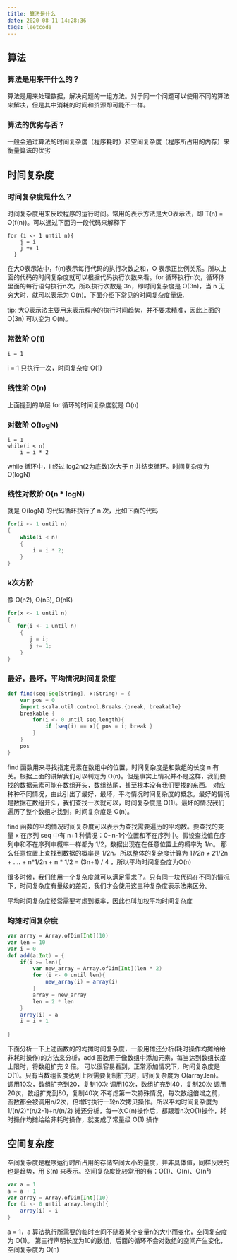 ```yaml
---
title: 算法是什么
date: 2020-08-11 14:28:36
tags: leetcode
---
```


## 算法

### 算法是用来干什么的？

算法是用来处理数据，解决问题的一组方法。对于同一个问题可以使用不同的算法来解决，但是其中消耗的时间和资源却可能不一样。

### 算法的优劣与否？
一般会通过算法的时间复杂度（程序耗时）和空间复杂度（程序所占用的内存）来衡量算法的优劣

<!--more-->

## 时间复杂度

### 时间复杂度是什么？
时间复杂度用来反映程序的运行时间。常用的表示方法是大O表示法，即 T(n) = O(f(n))。可以通过下面的一段代码来解释下
```
for (i <- 1 until n){
    j = i
    j += 1
  }
```
在大O表示法中，f(n)表示每行代码的执行次数之和，O 表示正比例关系。所以上面的代码的时间复杂度就可以根据代码执行次数来看。for 循环执行n次，循环体里面的每行语句执行n次，所以执行次数是 3n，即时间复杂度是 O(3n)，当 n
无穷大时，就可以表示为 O(n)。下面介绍下常见的时间复杂度量级.

tip: 大O表示法主要用来表示程序的执行时间趋势，并不要求精准，因此上面的 O(3n) 可以变为 O(n)。

### 常数阶 O(1)
```
i = 1
```
i = 1 只执行一次，时间复杂度 O(1)
### 线性阶 O(n)
上面提到的单层 for 循环的时间复杂度就是 O(n)

### 对数阶 O(logN)
```
i = 1
while(i < n)
    i = i * 2

```
while 循环中，i 经过 log2n(2为底数)次大于 n 并结束循环。时间复杂度为 O(logN)

### 线性对数阶 O(n * logN)
就是 O(logN) 的代码循环执行了 n 次，比如下面的代码
```scala
for(i <- 1 until n)
{
    while(i < n)
    {
        i = i * 2;
    }
}
```


### k次方阶
像 O(n2), O(n3), O(nK)
```scala
for(x <- 1 until n)
{
   for(i <- 1 until n)
    {
       j = i;
       j += 1;
    }
}
```

### 最好，最坏，平均情况时间复杂度
```scala
def find(seq:Seq[String], x:String) = {
    var pos = 0
    import scala.util.control.Breaks.{break, breakable}
    breakable {
        for(i <- 0 until seq.length){
            if (seq(i) == x){ pos = i; break }
        }
    }
    pos 
}

```
find 函数用来寻找指定元素在数组中的位置，时间复杂度是和数组的长度 n 有关。根据上面的讲解我们可以判定为 O(n)。但是事实上情况并不是这样，我们要找的数据元素可能在数组开头，数组结尾，甚至根本没有我们要找的东西。
对应种种不同情况，由此引出了最好，最坏，平均情况时间复杂度的概念。最好的情况是数据在数组开头，我们查找一次就可以，时间复杂度是 O(1)。最坏的情况我们遍历了整个数组才找到，时间复杂度是 O(n)。

find 函数的平均情况时间复杂度可以表示为查找需要遍历的平均数。要查找的变量 x 在序列 seq 中有 n+1 种情况：0~n-1个位置和不在序列中。假设查找值在序列中和不在序列中概率一样都为 1/2，数据出现在在任意位置上的概率为 1/n。
那么任意位置上查找到数据的概率是 1/2n。所以整体的复杂度计算为 1*1/2n + 2*1/2n + .... + n*1/2n + n * 1/2 = (3n+1) / 4 ，所以平均时间复杂度为O(n)

很多时候，我们使用一个复杂度就可以满足需求了。只有同一块代码在不同的情况下，时间复杂度有量级的差距，我们才会使用这三种复杂度表示法来区分。

平均时间复杂度经常需要考虑到概率，因此也叫加权平均时间复杂度

### 均摊时间复杂度
```scala
var array = Array.ofDim[Int](10)
var len = 10
var i = 0
def add(a:Int) = {
    if(i >= len){
        var new_array = Array.ofDim[Int](len * 2)
        for (i <- 0 until len){
            new_array(i) = array(i)
        }
        array = new_array
        len = 2 * len
    }
    array(i) = a
    i = i + 1
    
}

```
下面分析一下上述函数的的均摊时间复杂度，一般用摊还分析(耗时操作均摊给给非耗时操作)的方法来分析，add 函数用于像数组中添加元素，每当达到数组长度上限时，将数组扩充 2 倍。
可以很容易看到，正常添加情况下，时间复杂度是 O(1)。只有当数组长度达到上限需要复制扩充时，时间复杂度为 O(array.len)。
调用10次，数组扩充到20，复制10次
调用10次，数组扩充到40，复制20次
调用20次，数组扩充到80，复制40次
不考虑第一次特殊情况，每次数组倍增之前，函数都会被调用n/2次，倍增时执行一轮n次拷贝操作。所以平均时间复杂度为 1/(n/2)*(n/2-1)+n/(n/2)
摊还分析，每一次O(n)操作后，都跟着n次O(1)操作，耗时操作均摊给给非耗时操作，就变成了常量级 O(1) 操作
 

## 空间复杂度
空间复杂度是程序运行时所占用的存储空间大小的量度，并非具体值，同样反映的也是趋势，用 S(n) 来表示。空间复杂度比较常用的有：O(1)、O(n)、O(n²)
```scala
var a = 1
a = a + 1
var array = Array.ofDim[Int](10)
for (i <- 0 until array.length){
    array(i) = i
}
```
a = 1，a 算法执行所需要的临时空间不随着某个变量n的大小而变化，空间复杂度为 O(1)。
第三行声明长度为10的数组，后面的循环不会对数组的空间产生变化，空间复杂度为 O(n)